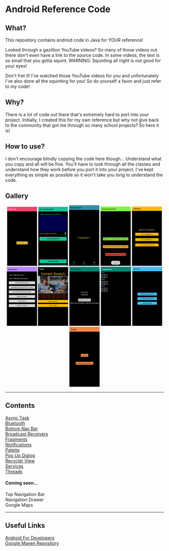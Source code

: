 # Android Reference Code
## What? <br>
This repository contains android code in Java for YOUR reference!

Looked through a gazillion YouTube videos? So many of those videos out there don't even have a link to the source code. In some videos, the text is so small that you gotta squint. WARNING: Squinting all night is not good for your eyes!

Don't fret it! I've watched those YouTube videos for you and unfortunately I've also done all the squinting for you! So do yourself a favor and just refer to my code! 

## Why? <br>
There is a lot of code out there that's extremely hard to port into your project. Initially, I created this for my own reference but why not give back to the community that got me through so many school projects? So here it is!

## How to use? <br>
I don't encourage blindly copying the code here though... Understand what you copy and all will be fine.
You'll have to look through all the classes and understand how they work before you port it into your project. I've kept everything as simple as possible so it won't take you long to understand the code.

## Gallery <br>
<div align="center">
	<img src="https://github.com/devKarthikRaj/Android-Reference-Code/blob/master/Media/Async%20Task.jpg" alt="Async Task" width="19%" />
	<img src="https://github.com/devKarthikRaj/Android-Reference-Code/blob/master/Media/Bluetooth.jpg" alt="Bluetooth" width="18.7%" />
	<img src="https://github.com/devKarthikRaj/Android-Reference-Code/blob/master/Media/Bottom%20Nav%20Bar.jpg" alt="Bottom Nav Bar" width="19%" />
	<img src="https://github.com/devKarthikRaj/Android-Reference-Code/blob/master/Media/Broadcast%20Receivers.jpg" alt="Broadcast Receivers" width="19%" />
	<img src="https://github.com/devKarthikRaj/Android-Reference-Code/blob/master/Media/Fragments.jpg" alt="Fragments" width="19%" />
	<img src="https://github.com/devKarthikRaj/Android-Reference-Code/blob/master/Media/Notifications.jpg" alt="Notifications" width="19%" />
	<img src="https://github.com/devKarthikRaj/Android-Reference-Code/blob/master/Media/Palette.jpg" alt="Palette" width="19%" />
	<img src="https://github.com/devKarthikRaj/Android-Reference-Code/blob/master/Media/Pop%20Up%20Dialog.jpg" alt="Pop Up Dialog" width="19%" />
	<img src="https://github.com/devKarthikRaj/Android-Reference-Code/blob/master/Media/Recycler%20View.jpg" alt="Recycler View" width="19%" />
	<img src="https://github.com/devKarthikRaj/Android-Reference-Code/blob/master/Media/Services.jpg" alt="Services" width="19%" />
	<img src="https://github.com/devKarthikRaj/Android-Reference-Code/blob/master/Media/Threads.jpg" alt="Threads" width="19%" />
</div>

___

## Contents <br>
[Async Task](https://github.com/devKarthikRaj/Android-Reference-Code/tree/master/AllThingsAsyncTask) <br>
[Bluetooth](https://github.com/devKarthikRaj/Android-Reference-Code/tree/master/AllThingsBluetooth) <br>
[Bottom Nav Bar](https://github.com/devKarthikRaj/Android-Reference-Code/tree/master/AllThingsBottomNavigationBar) <br>
[Broadcast Receivers](https://github.com/devKarthikRaj/Android-Reference-Code/tree/master/AllThingsBroadcastReceivers) <br>
[Fragments](https://github.com/devKarthikRaj/Android-Reference-Code/tree/master/AllThingsFragments) <br>
[Notifications](https://github.com/devKarthikRaj/Android-Reference-Code/tree/master/AllThingsNotifications) <br>
[Palette](https://github.com/devKarthikRaj/Android-Reference-Code/tree/master/AllThingsPalette) <br>
[Pop Up Dialog](https://github.com/devKarthikRaj/Android-Reference-Code/tree/master/AllThingsPopUpDialog) <br>
[Recycler View](https://github.com/devKarthikRaj/Android-Reference-Code/tree/master/AllThingsRecyclerView) <br>
[Services](https://github.com/devKarthikRaj/Android-Reference-Code/tree/master/AllThingsServices) <br>
[Threads](https://github.com/devKarthikRaj/Android-Reference-Code/tree/master/AllThingsThreads) <br>

#### Coming soon... 
Top Navigation Bar <br>
Navigation Drawer <br>
Google Maps <br>

___

## Useful Links
[Android For Developers](https://developer.android.com/) <br>
[Google Maven Repository](https://maven.google.com/web/index.html) <br>